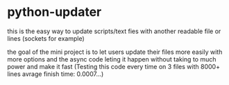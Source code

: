 # python-updater
this is the easy way to update scripts/text fies with another readable file or lines (sockets for example)

the goal of the mini project is to let users update their files more easily with more options and the
async code leting it happen without taking to much power and make it fast
(Testing this code every time on 3 files with 8000+ lines avrage finish time: 0.0007...)
